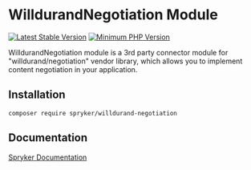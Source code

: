 # WilldurandNegotiation Module
[![Latest Stable Version](https://poser.pugx.org/spryker/willdurand-negotiation/v/stable.svg)](https://packagist.org/packages/spryker/willdurand-negotiation)
[![Minimum PHP Version](https://img.shields.io/badge/php-%3E%3D%208.3-8892BF.svg)](https://php.net/)

WilldurandNegotiation module is a 3rd party connector module for "willdurand/negotiation" vendor library,
which allows you to implement content negotiation in your application.

## Installation

```
composer require spryker/willdurand-negotiation
```

## Documentation

[Spryker Documentation](https://docs.spryker.com)
